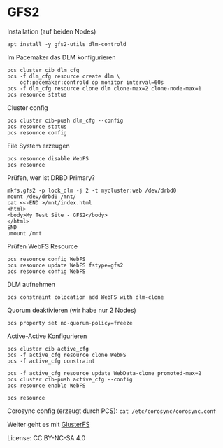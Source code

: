 # GFS2

Installation (auf beiden Nodes)

```shell
apt install -y gfs2-utils dlm-controld
```

Im Pacemaker das DLM konfigurieren

```shell
pcs cluster cib dlm_cfg
pcs -f dlm_cfg resource create dlm \
    ocf:pacemaker:controld op monitor interval=60s
pcs -f dlm_cfg resource clone dlm clone-max=2 clone-node-max=1
pcs resource status
```

Cluster config

```shell
pcs cluster cib-push dlm_cfg --config
pcs resource status
pcs resource config
```

File System erzeugen

```shell
pcs resource disable WebFS
pcs resource
```

Prüfen, wer ist DRBD Primary?

```shell
mkfs.gfs2 -p lock_dlm -j 2 -t mycluster:web /dev/drbd0
mount /dev/drbd0 /mnt/
cat <<-END >/mnt/index.html
<html>
<body>My Test Site - GFS2</body>
</html>
END
umount /mnt
```

Prüfen WebFS Resource

```shell
pcs resource config WebFS
pcs resource update WebFS fstype=gfs2
pcs resource config WebFS
```

DLM aufnehmen

```shell
pcs constraint colocation add WebFS with dlm-clone
```

Quorum deaktivieren (wir habe nur 2 Nodes)

```shell
pcs property set no-quorum-policy=freeze
```

Active-Active Konfigurieren

```shell
pcs cluster cib active_cfg
pcs -f active_cfg resource clone WebFS
pcs -f active_cfg constraint
```

```shell
pcs -f active_cfg resource update WebData-clone promoted-max=2
pcs cluster cib-push active_cfg --config
pcs resource enable WebFS
```

```shell
pcs resource
```

Corosync config (erzeugt durch PCS): `cat /etc/corosync/corosync.conf`

Weiter geht es mit [GlusterFS](../10_GlusterFS)

License: CC BY-NC-SA 4.0